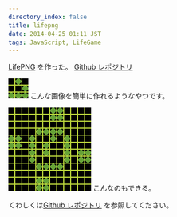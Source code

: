 ```yaml
---
directory_index: false
title: lifepng
date: 2014-04-25 01:11 JST
tags: JavaScript, LifeGame
---
```


[LifePNG](/lifepng/) を作った。
[Github レポジトリ](https://github.com/nna774/lifepng)

![グライダー](/img/glider.png)
こんな画像を簡単に作れるようなやつです。

![時計2 - Gif Animation](/img/life/clock2.gif) 
こんなのもできる。

くわしくは[Github レポジトリ](https://github.com/nna774/lifepng) を参照してください。
